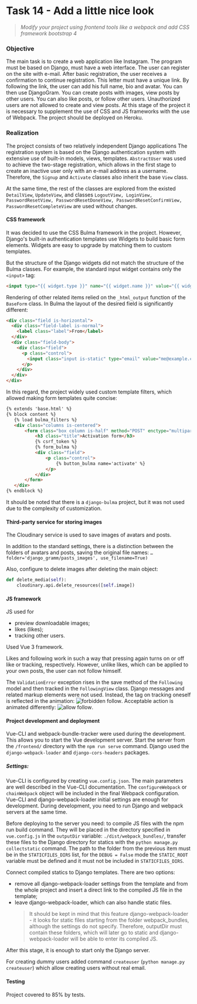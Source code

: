 # Task 14 - Add a little nice look
> *Modify your project using frontend tools like a webpack and add CSS framework bootstrap 4*

### Objective

The main task is to create a web application like Instagram. 
The program must be based on Django, must have a web interface. The user can register on the site with e-mail. 
After basic registration, the user receives a confirmation to continue registration. 
This letter must have a unique link. By following the link, the user can add his full name, bio and avatar. 
You can then use DjangoGram. You can create posts with images, view posts by other users. 
You can also like posts, or follow other users. Unauthorized users are not allowed to create and view posts. 
At this stage of the project it is necessary to supplement the use of CSS and JS frameworks with the use of Webpack. 
The project should be deployed on Heroku. 

### Realization

The project consists of two relatively independent Django applications 
The registration system is based on the Django authentication system with extensive use of built-in models, views, 
templates.
`AbstractUser` was used to achieve the two-stage registration, which allows in the first stage to create an inactive 
user only with an e-mail address as a username. Therefore, the `Signup` and `Activate` classes also inherit the base 
`View` class.

At the same time, the rest of the classes are explored from the existed `DetailView`, `UpdateView`, and classes 
`LogoutView, LoginView, PasswordResetView, PasswordResetDoneView, PasswordResetConfirmView, PasswordResetCompleteView` are used without changes.

#### CSS framework

It was decided to use the CSS Bulma framework in the project. However, Django's built-in authentication templates 
use Widgets to build basic form elements. Widgets are easy to upgrade by matching them to custom templates. 

But the structure of the Django widgets did not match the structure of the Bulma classes. For example, 
the standard input widget contains only the `<input>` tag:

```html
<input type="{{ widget.type }}" name="{{ widget.name }}" value="{{ widget.value|stringformat:'s' }}">
```

Rendering of other related items relied on the `_html_output` function of the `BaseForm` class. 
In Bulma the layout of the desired field is significantly different: 

```html
<div class="field is-horizontal">
  <div class="field-label is-normal">
    <label class="label">From</label>
  </div>
  <div class="field-body">
    <div class="field">
      <p class="control">
        <input class="input is-static" type="email" value="me@example.com" readonly>
      </p>
    </div>
  </div>
</div>
```
In this regard, the project widely used custom template filters, which allowed making form templates quite 
concise:

```html
{% extends 'base.html' %}
{% block content %}
   {% load bulma_filters %}
   <div class="columns is-centered">
       <form class="box column is-half" method="POST" enctype="multipart/form-data">
           <h3 class="title">Activation form</h3>
           {% csrf_token %}
           {% form_bulma %}
           <div class="field">
               <p class="control">
                   {% button_bulma name='activate' %}
               </p>
           </div>
       </form>
   </div>
{% endblock %}
```

It should be noted that there is a `django-bulma` project, but it was not used due to the complexity of customization. 

#### Third-party service for storing images

The Cloudinary service is used to save images of avatars and posts. 

In addition to the standard settings, there is a distinction between the folders 
of avatars and posts, saving the original file names: 
`… folder='django_gramm/pasts_images',
use_filename=True)`

Also, configure to delete images after deleting the main object:

```python
def delete_media(self):
    cloudinary.api.delete_resources([self.image])
```

#### JS framework

JS used for

- preview downloadable images;
- likes (likes);
- tracking other users.

Used Vue 3 framework.

Likes and following work in such a way that pressing again turns on or off like or tracking, respectively. 
However, unlike likes, which can be applied to your own posts, the user can not follow himself.

The `ValidationError` exception rises in the save method of the `Following` model and then tracked 
in the `FollowingView` class. Django messages and related markup elements were not used. 
Instead, the tag on tracking oneself is reflected in the animation: ![forbidden follow](https://res.cloudinary.com/dgh6qdngr/image/upload/v1645389428/django_gramm/other/follow_forbidden.gif).
Acceptable action is animated differently: ![allow follow](https://res.cloudinary.com/dgh6qdngr/image/upload/v1645390101/django_gramm/other/follow_allow.gif).

#### Project development and deployment

Vue-CLI and webpack-bundle-tracker were used during the development. 
This allows you to start the Vue development server. Start the server from the `/frontend/` 
directory with the `npm run serve` command. 
Django used the `django-webpack-loader` and `django-cors-headers` packages.

##### Settings:

Vue-CLI is configured by creating `vue.config.json`. The main parameters are well described in the Vue-CLI documentation. 
The `configureWebpack` or `chainWebpack` object will be included in the final Webpack configuration.
Vue-CLI and django-webpack-loader initial settings are enough for development. During development, you need to run Django 
and webpack servers at the same time.


Before deploying to the server you need:
to compile JS files with the npm run build command. They will be placed in the directory specified in `vue.config.js` 
in the `outputDir` variable: `./dist/webpack_bundles/`,
transfer these files to the Django directory for statics with the `python manage.py collectstatic` 
command. The path to the folder from the previous item must be in the `STATICFILES_DIRS` list, for the `DEBUG = False` 
mode the `STATIC_ROOT` variable must be defined and it must not be included in `STATICFILES_DIRS`.


Connect compiled statics to Django templates. 
There are two options:
- remove all django-webpack-loader settings from the template and from the whole project and insert a direct link to the compiled JS file in the template; 
- leave django-webpack-loader, which can also handle static files. 
  > It should be kept in mind that this feature django-webpack-loader - it looks for static files starting 
  > from the folder webpack_bundles, although the settings do not specify. 
  > Therefore, outputDir must contain these folders, which will later go to static and django-webpack-loader 
  > will be able to enter its compiled JS.


After this stage, it is enough to start only the Django server.

For creating dummy users added command `createuser` (`python manage.py createuser`) 
which allow creating users without real email.

#### Testing 

Project covered to 85% by tests.
